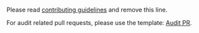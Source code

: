 Please read [contributing guidelines](CONTRIBUTING.md) and remove this line.

For audit related pull requests, please use the template: [Audit PR](?expand=1&template=audit.md).
